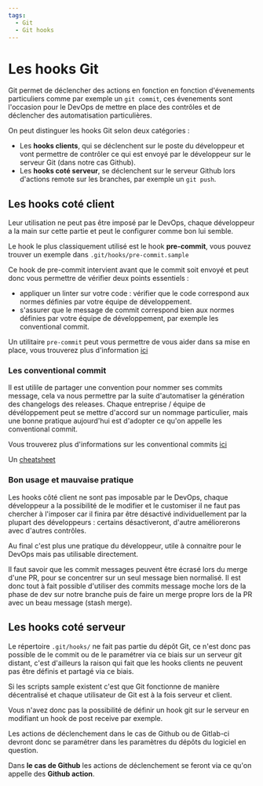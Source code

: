 ```yaml
---
tags:
  - Git
  - Git hooks
---
```


# Les hooks Git

Git permet de déclencher des actions en fonction en fonction d'évenements particuliers comme par exemple un `git commit`, ces évenements sont l'occasion pour le DevOps de mettre en place des contrôles et de déclencher des automatisation particulières.

On peut distinguer les hooks Git selon deux catégories :

- Les **hooks clients**, qui se déclenchent sur le poste du développeur et vont permettre de contrôler ce qui est envoyé par le développeur sur le serveur Git (dans notre cas Github).
- Les **hooks coté serveur**, se déclenchent sur le serveur Github lors d'actions remote sur les branches, par exemple un `git push`.

## Les hooks coté client

Leur utilisation ne peut pas être imposé par le DevOps, chaque développeur a la main sur cette partie et peut le configurer comme bon lui semble.

Le hook le plus classiquement utilisé est le hook **pre-commit**, vous pouvez trouver un exemple dans `.git/hooks/pre-commit.sample`

Ce hook de pre-commit intervient avant que le commit soit envoyé et peut donc vous permettre de vérifier deux points essentiels :

- appliquer un linter sur votre code : vérifier que le code correspond aux normes définies par votre équipe de développement.
- s'assurer que le message de commit correspond bien aux normes définies par votre équipe de développement, par exemple les conventional commit.

Un utilitaire `pre-commit` peut vous permettre de vous aider dans sa mise en place, vous trouverez plus d'information [ici](https://pre-commit.com/#intro)

### Les conventional commit

Il est utilile de partager une convention pour nommer ses commits message, cela va nous permettre par la suite d'automatiser la génération des changelogs des releases. Chaque entreprise / équipe de dévéloppement peut se mettre d'accord sur un nommage particulier, mais une bonne pratique aujourd'hui est d'adopter ce qu'on appelle les conventional commit.

Vous trouverez plus d'informations sur les conventional commits [ici](https://www.conventionalcommits.org/en/v1.0.0/)

Un [cheatsheet](https://gist.github.com/qoomon/5dfcdf8eec66a051ecd85625518cfd13)

### Bon usage et mauvaise pratique

Les hooks côté client ne sont pas imposable par le DevOps, chaque développeur a la possibilité de le modifier et le customiser il ne faut pas chercher à l'imposer car il finira par être désactivé individuellement par la plupart des développeurs : certains désactiveront, d'autre améliorerons avec d'autres contrôles.

Au final c'est plus une pratique du développeur, utile à connaitre pour le DevOps mais pas utilisable directement.

Il faut savoir que les commit messages peuvent être écrasé lors du merge d'une PR, pour se concentrer sur un seul message bien normalisé. Il est donc tout à fait possible d'utiliser des commits message moche lors de la phase de dev sur notre branche puis de faire un merge propre lors de la PR avec un beau message (stash merge).

## Les hooks coté serveur

Le répertoire `.git/hooks/` ne fait pas partie du dépôt Git, ce n'est donc pas possible de le commit ou de le paramétrer via ce biais sur un serveur git distant, c'est d'ailleurs la raison qui fait que les hooks clients ne peuvent pas être définis et partagé via ce biais.

Si les scripts sample existent c'est que Git fonctionne de manière décentralisé et chaque utilisateur de Git est à la fois serveur et client.

Vous n'avez donc pas la possibilité de définir un hook git sur le serveur en modifiant un hook de post receive par exemple.

Les actions de déclenchement dans le cas de Github ou de Gitlab-ci devront donc se paramétrer dans les paramètres du dépôts du logiciel en question.

Dans **le cas de Github** les actions de déclenchement se feront via ce qu'on appelle des **Github action**.
